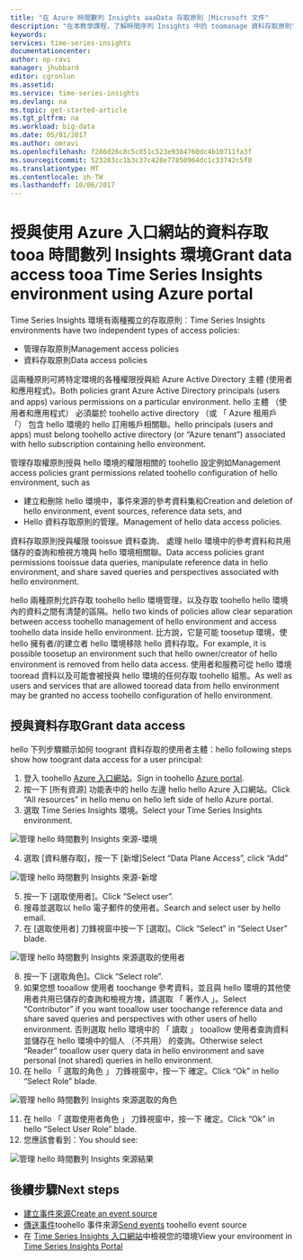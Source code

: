```yaml
---
title: "在 Azure 時間數列 Insights aaaData 存取原則 |Microsoft 文件"
description: "在本教學課程，了解時間序列 Insights 中的 toomanage 資料存取原則"
keywords: 
services: time-series-insights
documentationcenter: 
author: op-ravi
manager: jhubbard
editor: cgronlun
ms.assetid: 
ms.service: time-series-insights
ms.devlang: na
ms.topic: get-started-article
ms.tgt_pltfrm: na
ms.workload: big-data
ms.date: 05/01/2017
ms.author: omravi
ms.openlocfilehash: f286d26c8c5c851c523e9384760dc4b10711fa3f
ms.sourcegitcommit: 523283cc1b3c37c428e77850964dc1c33742c5f0
ms.translationtype: MT
ms.contentlocale: zh-TW
ms.lasthandoff: 10/06/2017
---
```

# <a name="grant-data-access-tooa-time-series-insights-environment-using-azure-portal"></a><span data-ttu-id="f3d45-103">授與使用 Azure 入口網站的資料存取 tooa 時間數列 Insights 環境</span><span class="sxs-lookup"><span data-stu-id="f3d45-103">Grant data access tooa Time Series Insights environment using Azure portal</span></span>

<span data-ttu-id="f3d45-104">Time Series Insights 環境有兩種獨立的存取原則︰</span><span class="sxs-lookup"><span data-stu-id="f3d45-104">Time Series Insights environments have two independent types of access policies:</span></span>

* <span data-ttu-id="f3d45-105">管理存取原則</span><span class="sxs-lookup"><span data-stu-id="f3d45-105">Management access policies</span></span>
* <span data-ttu-id="f3d45-106">資料存取原則</span><span class="sxs-lookup"><span data-stu-id="f3d45-106">Data access policies</span></span>

<span data-ttu-id="f3d45-107">這兩種原則可將特定環境的各種權限授與給 Azure Active Directory 主體 (使用者和應用程式)。</span><span class="sxs-lookup"><span data-stu-id="f3d45-107">Both policies grant Azure Active Directory principals (users and apps) various permissions on a particular environment.</span></span> <span data-ttu-id="f3d45-108">hello 主體 （使用者和應用程式） 必須屬於 toohello active directory （或 「 Azure 租用戶 「） 包含 hello 環境的 hello 訂用帳戶相關聯。</span><span class="sxs-lookup"><span data-stu-id="f3d45-108">hello principals (users and apps) must belong toohello active directory (or “Azure tenant”) associated with hello subscription containing hello environment.</span></span>

<span data-ttu-id="f3d45-109">管理存取權原則授與 hello 環境的權限相關的 toohello 設定例如</span><span class="sxs-lookup"><span data-stu-id="f3d45-109">Management access policies grant permissions related toohello configuration of hello environment, such as</span></span>
*   <span data-ttu-id="f3d45-110">建立和刪除 hello 環境中，事件來源的參考資料集和</span><span class="sxs-lookup"><span data-stu-id="f3d45-110">Creation and deletion of hello environment, event sources, reference data sets, and</span></span>
*   <span data-ttu-id="f3d45-111">Hello 資料存取原則的管理。</span><span class="sxs-lookup"><span data-stu-id="f3d45-111">Management of hello data access policies.</span></span>

<span data-ttu-id="f3d45-112">資料存取原則授與權限 tooissue 資料查詢、 處理 hello 環境中的參考資料和共用儲存的查詢和檢視方塊與 hello 環境相關聯。</span><span class="sxs-lookup"><span data-stu-id="f3d45-112">Data access policies grant permissions tooissue data queries, manipulate reference data in hello environment, and share saved queries and perspectives associated with hello environment.</span></span>

<span data-ttu-id="f3d45-113">hello 兩種原則允許存取 toohello hello 環境管理，以及存取 toohello hello 環境內的資料之間有清楚的區隔。</span><span class="sxs-lookup"><span data-stu-id="f3d45-113">hello two kinds of policies allow clear separation between access toohello management of hello environment and access toohello data inside hello environment.</span></span> <span data-ttu-id="f3d45-114">比方說，它是可能 toosetup 環境，使 hello 擁有者/的建立者 hello 環境移除 hello 資料存取。</span><span class="sxs-lookup"><span data-stu-id="f3d45-114">For example, it is possible toosetup an environment such that hello owner/creator of hello environment is removed from hello data access.</span></span> <span data-ttu-id="f3d45-115">使用者和服務可從 hello 環境 tooread 資料以及可能會被授與 hello 環境的任何存取 toohello 組態。</span><span class="sxs-lookup"><span data-stu-id="f3d45-115">As well as users and services that are allowed tooread data from hello environment may be granted no access toohello configuration of hello environment.</span></span>

## <a name="grant-data-access"></a><span data-ttu-id="f3d45-116">授與資料存取</span><span class="sxs-lookup"><span data-stu-id="f3d45-116">Grant data access</span></span>
<span data-ttu-id="f3d45-117">hello 下列步驟顯示如何 toogrant 資料存取的使用者主體：</span><span class="sxs-lookup"><span data-stu-id="f3d45-117">hello following steps show how toogrant data access for a user principal:</span></span>

1.  <span data-ttu-id="f3d45-118">登入 toohello [Azure 入口網站](https://portal.azure.com)。</span><span class="sxs-lookup"><span data-stu-id="f3d45-118">Sign in toohello [Azure portal](https://portal.azure.com).</span></span>
2.  <span data-ttu-id="f3d45-119">按一下 [所有資源] 功能表中的 hello 左邊 hello hello Azure 入口網站。</span><span class="sxs-lookup"><span data-stu-id="f3d45-119">Click “All resources” in hello menu on hello left side of hello Azure portal.</span></span>
3.  <span data-ttu-id="f3d45-120">選取 Time Series Insights 環境。</span><span class="sxs-lookup"><span data-stu-id="f3d45-120">Select your Time Series Insights environment.</span></span>

  ![管理 hello 時間數列 Insights 來源-環境](media/data-access/getstarted-grant-data-access1.png)

4.  <span data-ttu-id="f3d45-122">選取 [資料層存取]，按一下 [新增]</span><span class="sxs-lookup"><span data-stu-id="f3d45-122">Select “Data Plane Access”, click “Add”</span></span>

  ![管理 hello 時間數列 Insights 來源-新增](media/data-access/getstarted-grant-data-access2.png)

5.  <span data-ttu-id="f3d45-124">按一下 [選取使用者]。</span><span class="sxs-lookup"><span data-stu-id="f3d45-124">Click “Select user”.</span></span>
6.  <span data-ttu-id="f3d45-125">搜尋並選取以 hello 電子郵件的使用者。</span><span class="sxs-lookup"><span data-stu-id="f3d45-125">Search and select user by hello email.</span></span>
7.  <span data-ttu-id="f3d45-126">在 [選取使用者] 刀鋒視窗中按一下 [選取]。</span><span class="sxs-lookup"><span data-stu-id="f3d45-126">Click “Select” in “Select User” blade.</span></span>

  ![管理 hello 時間數列 Insights 來源選取的使用者](media/data-access/getstarted-grant-data-access3.png)

8.  <span data-ttu-id="f3d45-128">按一下 [選取角色]。</span><span class="sxs-lookup"><span data-stu-id="f3d45-128">Click “Select role”.</span></span>
9.  <span data-ttu-id="f3d45-129">如果您想 tooallow 使用者 toochange 參考資料，並且與 hello 環境的其他使用者共用已儲存的查詢和檢視方塊，請選取 「 著作人 」。</span><span class="sxs-lookup"><span data-stu-id="f3d45-129">Select “Contributor” if you want tooallow user toochange reference data and share saved queries and perspectives with other users of hello environment.</span></span> <span data-ttu-id="f3d45-130">否則選取 hello 環境中的 「 讀取 」 tooallow 使用者查詢資料並儲存在 hello 環境中的個人 （不共用） 的查詢。</span><span class="sxs-lookup"><span data-stu-id="f3d45-130">Otherwise select “Reader” tooallow user query data in hello environment and save personal (not shared) queries in hello environment.</span></span>
10. <span data-ttu-id="f3d45-131">在 hello 「 選取的角色 」 刀鋒視窗中，按一下 確定。</span><span class="sxs-lookup"><span data-stu-id="f3d45-131">Click “Ok” in hello “Select Role” blade.</span></span>

  ![管理 hello 時間數列 Insights 來源選取的角色](media/data-access/getstarted-grant-data-access4.png)

11. <span data-ttu-id="f3d45-133">在 hello 「 選取使用者角色 」 刀鋒視窗中，按一下 確定。</span><span class="sxs-lookup"><span data-stu-id="f3d45-133">Click “Ok” in hello “Select User Role” blade.</span></span>
12. <span data-ttu-id="f3d45-134">您應該會看到：</span><span class="sxs-lookup"><span data-stu-id="f3d45-134">You should see:</span></span>

  ![管理 hello 時間數列 Insights 來源結果](media/data-access/getstarted-grant-data-access5.png)

## <a name="next-steps"></a><span data-ttu-id="f3d45-136">後續步驟</span><span class="sxs-lookup"><span data-stu-id="f3d45-136">Next steps</span></span>

* [<span data-ttu-id="f3d45-137">建立事件來源</span><span class="sxs-lookup"><span data-stu-id="f3d45-137">Create an event source</span></span>](time-series-insights-add-event-source.md)
* <span data-ttu-id="f3d45-138">[傳送事件](time-series-insights-send-events.md)toohello 事件來源</span><span class="sxs-lookup"><span data-stu-id="f3d45-138">[Send events](time-series-insights-send-events.md) toohello event source</span></span>
* <span data-ttu-id="f3d45-139">在 [Time Series Insights 入口網站](https://insights.timeseries.azure.com)中檢視您的環境</span><span class="sxs-lookup"><span data-stu-id="f3d45-139">View your environment in [Time Series Insights Portal](https://insights.timeseries.azure.com)</span></span>
